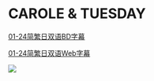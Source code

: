 # CAROLE & TUESDAY

[01-24简繁日双语BD字幕](https://github.com/Nekomoekissaten-SUB/Nekomoekissaten-Storage/releases/download/subtitle_pkg/CAROLE_TUESDAY_BD_JPCH.7z)

[01-24简繁日双语Web字幕](https://github.com/Nekomoekissaten-SUB/Nekomoekissaten-Storage/releases/download/subtitle_pkg/CAROLE_TUESDAY_Web_JPCH.7z)

![](https://nekomoe.pages.dev/images/2019-04/CAROLE-TUESDAY.jpg)